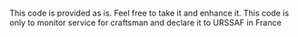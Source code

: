 This code is provided as is. Feel free to take it and enhance it.
This code is only to monitor service for craftsman and declare it to URSSAF in France 
